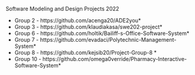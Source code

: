 Software Modeling and Design Projects 2022
<ul>
  <li>Group 2 - https://github.com/acenga20/ADE2you*</li>
<li>Group 3 - https://github.com/klaudiakasa/swe202-project*</li>
<li>Group 6 - https://github.com/holtik/Bailiff-s-Office-Software-System*</li>
<li>Group 7 - https://github.com/evadaci/Polytechnic-Management-System*</li>
<li>Group 8 - https://github.com/kejsib20/Project-Group-8 *</li>
<li>Group 10 - https://github.com/omega0verride/Pharmacy-Interactive-Software-System*</li>
</ul>
